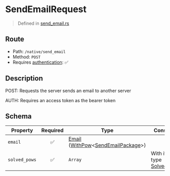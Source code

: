 # SendEmailRequest
> Defined in [send_email.rs](../../../../../interface/src/interface/routes/native/send_email.rs)

## Route
- Path: `/native/send_email`
- Method: `POST`
- Requires [authentication](../../../../Flows/Authentication%20Flow.md): ✅

## Description
POST: Requests the server sends an email to another server

AUTH: Requires an access token as the bearer token

## Schema

| Property | Required | Type | Constraints |
| --- | :---: | --- | --- |
| `email` | ✅ | [Email](../../../email/Email.md) ([WithPow](../../../pow/WithPow.md)\<[SendEmailPackage](../../../email/SendEmailPackage.md)\>) |     | 
| `solved_pows` | ✅ | `Array` | With items of type [SolvedPowFor](../../../routes/native/send_email/SolvedPowFor.md) | 


